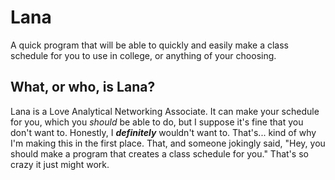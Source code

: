 Lana
=====
A quick program that will be able to quickly and easily make a class schedule for you to use in college, or anything of your choosing.

## What, or who, is Lana?
Lana is a Love Analytical Networking Associate. It can make your schedule for you, which you _should_ be able to do, but I suppose it's fine that you don't want to. Honestly, I _**definitely**_ wouldn't want to. That's... kind of why I'm making this in the first place. That, and someone jokingly said, "Hey, you should make a program that creates a class schedule for you." That's so crazy it just might work.

